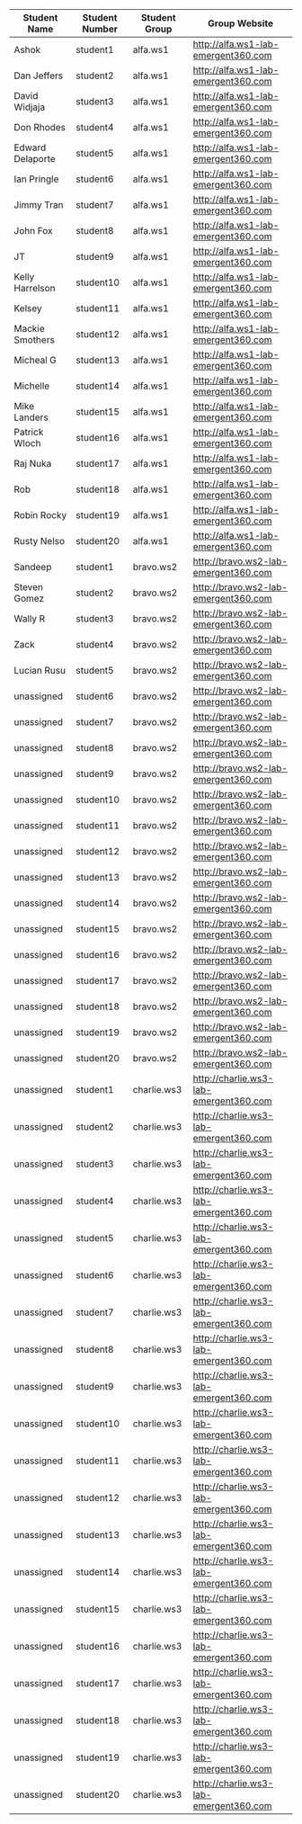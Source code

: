 Student Name | Student Number | Student Group | Group Website
------------ | ---------------| ---------- | ------------
Ashok | student1	| alfa.ws1	| http://alfa.ws1-lab-emergent360.com
Dan Jeffers | student2	| alfa.ws1	| http://alfa.ws1-lab-emergent360.com
David Widjaja | student3	| alfa.ws1	| http://alfa.ws1-lab-emergent360.com
Don Rhodes | student4	| alfa.ws1	| http://alfa.ws1-lab-emergent360.com
Edward Delaporte | student5	| alfa.ws1	| http://alfa.ws1-lab-emergent360.com
Ian Pringle | student6	| alfa.ws1	| http://alfa.ws1-lab-emergent360.com
Jimmy Tran | student7	| alfa.ws1	| http://alfa.ws1-lab-emergent360.com
John Fox | student8	| alfa.ws1	| http://alfa.ws1-lab-emergent360.com
JT | student9	| alfa.ws1	| http://alfa.ws1-lab-emergent360.com
Kelly Harrelson | student10	| alfa.ws1	| http://alfa.ws1-lab-emergent360.com
Kelsey | student11	| alfa.ws1	| http://alfa.ws1-lab-emergent360.com
Mackie Smothers| student12	| alfa.ws1	| http://alfa.ws1-lab-emergent360.com
Micheal G | student13	| alfa.ws1	| http://alfa.ws1-lab-emergent360.com
Michelle | student14	| alfa.ws1	| http://alfa.ws1-lab-emergent360.com
Mike Landers | student15	| alfa.ws1	| http://alfa.ws1-lab-emergent360.com
Patrick Wloch | student16	| alfa.ws1	| http://alfa.ws1-lab-emergent360.com
Raj Nuka | student17	| alfa.ws1	| http://alfa.ws1-lab-emergent360.com
Rob | student18	| alfa.ws1	| http://alfa.ws1-lab-emergent360.com
Robin Rocky | student19	| alfa.ws1	| http://alfa.ws1-lab-emergent360.com
Rusty Nelso | student20	| alfa.ws1	| http://alfa.ws1-lab-emergent360.com
Sandeep | student1	| bravo.ws2	| http://bravo.ws2-lab-emergent360.com
Steven Gomez | student2	| bravo.ws2	| http://bravo.ws2-lab-emergent360.com
Wally R | student3	| bravo.ws2	| http://bravo.ws2-lab-emergent360.com
Zack | student4	| bravo.ws2	| http://bravo.ws2-lab-emergent360.com
Lucian Rusu | student5	| bravo.ws2	| http://bravo.ws2-lab-emergent360.com
unassigned | student6	| bravo.ws2	| http://bravo.ws2-lab-emergent360.com
unassigned | student7	| bravo.ws2	| http://bravo.ws2-lab-emergent360.com
unassigned | student8	| bravo.ws2	| http://bravo.ws2-lab-emergent360.com
unassigned | student9	| bravo.ws2	| http://bravo.ws2-lab-emergent360.com
unassigned | student10	| bravo.ws2	| http://bravo.ws2-lab-emergent360.com
unassigned | student11	| bravo.ws2	| http://bravo.ws2-lab-emergent360.com
unassigned | student12	| bravo.ws2	| http://bravo.ws2-lab-emergent360.com
unassigned | student13	| bravo.ws2	| http://bravo.ws2-lab-emergent360.com
unassigned | student14	| bravo.ws2	| http://bravo.ws2-lab-emergent360.com
unassigned | student15	| bravo.ws2	|http://bravo.ws2-lab-emergent360.com
unassigned | student16	| bravo.ws2	| http://bravo.ws2-lab-emergent360.com
unassigned | student17	| bravo.ws2	| http://bravo.ws2-lab-emergent360.com
unassigned | student18	| bravo.ws2	| http://bravo.ws2-lab-emergent360.com
unassigned | student19	| bravo.ws2	| http://bravo.ws2-lab-emergent360.com
unassigned | student20	| bravo.ws2	| http://bravo.ws2-lab-emergent360.com
unassigned | student1	| charlie.ws3	| http://charlie.ws3-lab-emergent360.com
unassigned | student2	| charlie.ws3	| http://charlie.ws3-lab-emergent360.com
unassigned | student3	| charlie.ws3	| http://charlie.ws3-lab-emergent360.com
unassigned | student4	| charlie.ws3	| http://charlie.ws3-lab-emergent360.com
unassigned | student5	| charlie.ws3	| http://charlie.ws3-lab-emergent360.com
unassigned | student6	| charlie.ws3	| http://charlie.ws3-lab-emergent360.com
unassigned | student7	| charlie.ws3	| http://charlie.ws3-lab-emergent360.com
unassigned | student8	| charlie.ws3	| http://charlie.ws3-lab-emergent360.com
unassigned | student9	| charlie.ws3	| http://charlie.ws3-lab-emergent360.com
unassigned | student10	| charlie.ws3	| http://charlie.ws3-lab-emergent360.com
unassigned | student11	| charlie.ws3	| http://charlie.ws3-lab-emergent360.com
unassigned | student12	| charlie.ws3	| http://charlie.ws3-lab-emergent360.com
unassigned | student13	| charlie.ws3	| http://charlie.ws3-lab-emergent360.com
unassigned | student14	| charlie.ws3	| http://charlie.ws3-lab-emergent360.com
unassigned | student15	| charlie.ws3	| http://charlie.ws3-lab-emergent360.com
unassigned | student16	| charlie.ws3	| http://charlie.ws3-lab-emergent360.com
unassigned | student17	| charlie.ws3	| http://charlie.ws3-lab-emergent360.com
unassigned | student18	| charlie.ws3	| http://charlie.ws3-lab-emergent360.com
unassigned | student19	| charlie.ws3	| http://charlie.ws3-lab-emergent360.com
unassigned | student20	| charlie.ws3	| http://charlie.ws3-lab-emergent360.com
